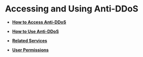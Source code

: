 # Accessing and Using Anti-DDoS<a name="EN-US_TOPIC_0204851460"></a>

-   **[How to Access Anti-DDoS](how-to-access-anti-ddos.md)**  

-   **[How to Use Anti-DDoS](how-to-use-anti-ddos.md)**  

-   **[Related Services](related-services.md)**  

-   **[User Permissions](user-permissions.md)**  


